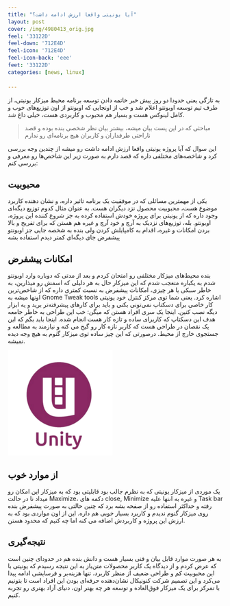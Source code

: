 ```yaml
---
title: "آیا یونیتی واقعا ارزش ادامه داشت؟"
layout: post
cover: /img/4980413_orig.jpg
feel: '33122D'
feel-down: '712E4D'
feel-icon: '712E4D'
feel-icon-back: 'eee'
feet: '33122D'
categories: [news, linux]

---
```


به تازگی یعنی حدودا دو روز پیش خبر خاتمه دادن توسعه برنامه محیط میزکار یونیتی، از طرف تیم توسعه اوبونتو اعلام شد و خب از اونجایی که اوبونتو از اون توزیع‌های خوب و کامل لینوکس هست و بسیار هم محبوب و کاربردی هست، خیلی داغ شد.

> مباحثی که در این پست بیان میشه، بیشتر بیان نظر شخصی بنده بوده و قصد ناراحتی طرفداران و کاربران هیچ برنامه‌ای رو ندارم

این سوال که آیا پروژه یونیتی واقعا ارزش ادامه داشت رو میشه از چندین وجه بررسی کرد و شاخصه‌های مختلفی داره که قصد دارم به صورت زیر این شاخص‌ها رو معرفی و بررسی کنم:

## محبوبیت
یکی از مهمترین مسائلی که در موفقیت یک برنامه تاثیر داره، و نشان دهنده کاربرد موضوع هست، محبوبیت محصول نزد دیگران هست. به عنوان مثال کدوم توزیع دیگه‌ای وجود داره که از یونیتی برای پروژه خودش استفاده کرده به جز شروع کننده این پروژه، اوبونتو.
بله، توزیع‌های نزدیک به آرچ و خود آرچ و غیره هم هستن که برای تفریح و بالا بردن امکانات و غیره، اقدام به کامپایلش کردن ولی بنده به شخصه جایی جز اوبونتو پیشفرض جای دیگه‌ای کمتر دیدم استفاده بشه

## امکانات پیشفرض
بنده محیط‌های میزکار مختلفی رو امتحان کردم و بعد از مدتی که دوباره وارد اوبونتو شدم به یکباره متعجب شدم که این میزکار حال به هر دلیلی که اسمش رو میذارین، به خاطر سبکی یا هر چیزی، امکانات پیشفرض به نسبت کمتری داره که از شاخص‌ترین اونها میشه به Gnome Tweak tools اشاره کرد.
یعنی شما توی مرکز کنترل خود یونیتی کار خاصی برای دسکتاپ نمی‌تونی بکنی و باید برای کارهای پیشرفته‌تر برید و یه ابزار دیگه نصب کنین. اینجا یک سری افراد هستن که میگن:‌ خب این طراحی به خاطر جامعه هدف این دسکتاپ که کاربرای ساده و تازه ‌کار هست انجام شده. اینجا باید بگم که این یک نقصان در طراحی هست که کاربر تازه کار رو گیج می کنه و نیازمند به مطالعه و جستجوی خارج از محیط. درصورتی که این چیز ساده توی میزکار گنوم به هیچ وجه دیده نمیشه.

![unity ubuntu DE icon](https://raw.githubusercontent.com/migim/migim.github.io/master/img/unity-desktop-icon.png)

## از موارد خوب
یک موردی از میزکار یونیتی که به نظرم جالب بود قابلیتی بود که به میزکار این امکان رو میداد تا در حالت Maximize، دکمه های close, Minimize و غیره به انتها علیه Task bar رفته و حداکثر استفاده رو از صفحه بشه برد که چنین حالتی به صورت پیشفرض بنده روی میزکار گنوم ندیدم و کاربرد بسیار خوبی هم داره.
این از اون مواردی بود که به ارزش این پروژه و کاربردش اضافه می کنه اما چه کنیم که محدود هستن.

## نتیجه‌گیری
به هر صورت موارد قابل بیان و فنی بسیار هست و دانش بنده هم در حدودای چنین است که عرض کردم  و از دیدگاه یک کاربر محصولات متن‌باز به این نتیجه رسیدم که یونیتی با این محبوبیت کم و طراحی ضعیف از منظر کاربرد، تنها هزینه‌بر و فرسایشی ادامه پیدا می‌کرد و این تصمیم شرکت کنونیکال نشان‌دهنده حرفه‌ای بودن این افراد است تا بتونیم با تمرکز برای یک میزکار فوق‌العاده و توسعه هر چه بهتر اون، دنیای آزاد بهتری رو تجربه کنیم.
